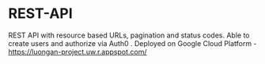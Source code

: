 # REST-API
REST API with resource based URLs, pagination and status codes.  Able to create users and authorize via Auth0 . Deployed on Google Cloud Platform - https://luongan-project.uw.r.appspot.com/
